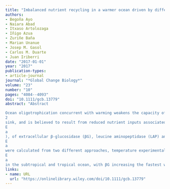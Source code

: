 ```yaml
---
title: "Imbalanced nutrient recycling in a warmer ocean driven by differential response of extracellular enzymatic activities"
authors:
- Begoña Ayo
- Naiara Abad
- Itxaso Artolozaga
- Iñigo Azua
- Zuriñe Baña
- Marian Unanue
- Josep M. Gasol
- Carlos M. Duarte
- Juan Iriberri
date: "2017-01-01"
year: "2017"
publication-types:
- article-journal
journal: "*Global Change Biology*"
volume: "23"
number: "10"
pages: "4084--4093"
doi: "10.1111/gcb.13779"
abstract: "Abstract

Ocean oligotrophication concurrent with warming weakens the capacity of marine primary producers to support marine food webs and act as a CO
2
sink, and is believed to result from reduced nutrient inputs associated to the stabilization of the thermocline. However, nutrient supply in the oligotrophic ocean is largely dependent on the recycling of organic matter. This involves hydrolytic processes catalyzed by extracellular enzymes released by bacteria, which temperature dependence has not yet been evaluated. Here, we report a global assessment of the temperature‐sensitivity, as represented by the activation energies (
E
a
), of extracellular β‐glucosidase (βG), leucine aminopeptidase (LAP) and alkaline phosphatase (AP) enzymatic activities, which enable the uptake by bacteria of substrates rich in carbon, nitrogen, and phosphorus, respectively. These
E
a
were calculated from two different approaches, temperature experimental manipulations and a space‐for‐time substitution approach, which generated congruent results. The three activities showed contrasting
E
a
in the subtropical and tropical ocean, with βG increasing the fastest with warming, followed by LAP, while AP showed the smallest increase. The estimated activation energies predict that the hydrolysis products under projected warming scenarios will have higher C:N, C:P and N:P molar ratios than those currently generated, and suggest that the warming of oceanic surface waters leads to a decline in the nutrient supply to the microbial heterotrophic community relative to that of carbon, particularly so for phosphorus, slowing down nutrient recycling and contributing to further ocean oligotrophication."
links:
- name: URL
  url: "https://onlinelibrary.wiley.com/doi/10.1111/gcb.13779"
---
```

